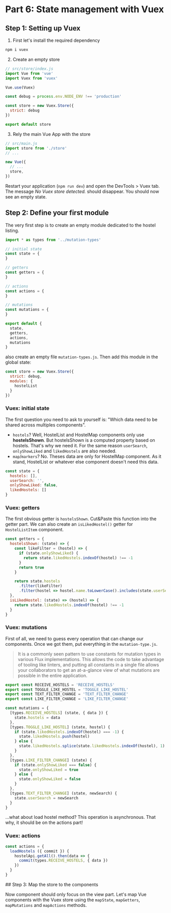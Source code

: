 # Part 6: State management with Vuex

## Step 1: Setting up Vuex

1. First let's install the required dependency
  ```bash
  npm i vuex
  ```

2. Create an empty store
  ```js
  // src/store/index.js
  import Vue from 'vue'
  import Vuex from 'vuex'

  Vue.use(Vuex)

  const debug = process.env.NODE_ENV !== 'production'

  const store = new Vuex.Store({
    strict: debug
  })

  export default store
  ```

3. Rely the main Vue App with the store
  ```js
  // src/main.js
  import store from './store'
  // ...

  new Vue({
    // ...
    store,
  })
  ```

Restart your application (`npm run dev`) and open the DevTools > Vuex tab. The message *No Vuex store detected.* should disappear. You should now see an empty state.

## Step 2: Define your first module

The very first step is to create an empty module dedicated to the hostel listing.

```js
import * as types from '../mutation-types'

// initial state
const state = {
}

// getters
const getters = {
}

// actions
const actions = {
}

// mutations
const mutations = {
}

export default {
  state,
  getters,
  actions,
  mutations
}
```

also create an empty file `mutation-types.js`. Then add this module in the global state:

```js
const store = new Vuex.Store({
  strict: debug,
  modules: {
    hostelList
  }
})
```

### Vuex: initial state

The first question you need to ask to yourself is: "Which data need to be shared across multiples components".

* `hostels`? Well, HostelList and HostelMap components only use **hostelsShown**. But hostelsShown is a computed property based on hostels. That's why we need it. For the same reason `userSearch`, `onlyShowLiked` and `likedHostels` are also needed.
* `map`/`markers`? No. Theses data are only for HostelMap component. As it stand, HostelList or whatever else component doesn't need this data.

```js
const state = {
  hostels: [],
  userSearch: '',
  onlyShowLiked: false,
  likedHostels: []
}
```

### Vuex: getters

The first obvious getter is `hostelsShown`. Cut&Paste this function into the getter part.
We can also create an `isLikedHostel()` getter for `HostelListItem` component.

```js
const getters = {
  hostelsShown: (state) => {
    const likeFilter = (hostel) => {
      if (state.onlyShowLiked) {
        return state.likedHostels.indexOf(hostel) !== -1
      }
      return true
    }

    return state.hostels
      .filter(likeFilter)
      .filter(hostel => hostel.name.toLowerCase().includes(state.userSearch.toLowerCase()))
  },
  isLikedHostel: (state) => (hostel) => {
    return state.likedHostels.indexOf(hostel) !== -1
  }
}
```

### Vuex: mutations

First of all, we need to guess every operation that can change our components.
Once we got them, put everything in the `mutation-type.js`.

> It is a commonly seen pattern to use constants for mutation types in various Flux implementations. This allows the code to take advantage of tooling like linters, and putting all constants in a single file allows your collaborators to get an at-a-glance view of what mutations are possible in the entire application.

```js
export const RECEIVE_HOSTELS = 'RECEIVE_HOSTELS'
export const TOGGLE_LIKE_HOSTEL = 'TOGGLE_LIKE_HOSTEL'
export const TEXT_FILTER_CHANGE = 'TEXT_FILTER_CHANGE'
export const LIKE_FILTER_CHANGE = 'LIKE_FILTER_CHANGE'
```

```js
const mutations = {
  [types.RECEIVE_HOSTELS] (state, { data }) {
    state.hostels = data
  },
  [types.TOGGLE_LIKE_HOSTEL] (state, hostel) {
    if (state.likedHostels.indexOf(hostel) === -1) {
      state.likedHostels.push(hostel)
    } else {
      state.likedHostels.splice(state.likedHostels.indexOf(hostel), 1)
    }
  },
  [types.LIKE_FILTER_CHANGE] (state) {
    if (state.onlyShowLiked === false) {
      state.onlyShowLiked = true
    } else {
      state.onlyShowLiked = false
    }
  },
  [types.TEXT_FILTER_CHANGE] (state, newSearch) {
    state.userSearch = newSearch
  }
}
```

...what about load hostel method?
This operation is asynchronous. That why, it should be on the actions part!

### Vuex: actions

```js
const actions = {
  loadHostels ({ commit }) {
    hostelApi.getAll().then(data => {
      commit(types.RECEIVE_HOSTELS, { data })
    })
  }
}
```

## Step 3: Map the store to the components

Now component should only focus on the view part. Let's map Vue components with the Vuex store using the `mapState`, `mapGetters`, `mapMutations` and `mapActions` methods.

